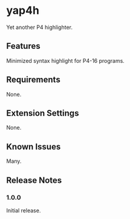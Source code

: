 # yap4h 

Yet another P4 highlighter.

## Features

Minimized syntax highlight for P4-16 programs.

## Requirements

None.

## Extension Settings

None.

## Known Issues

Many.

## Release Notes

### 1.0.0

Initial release.
